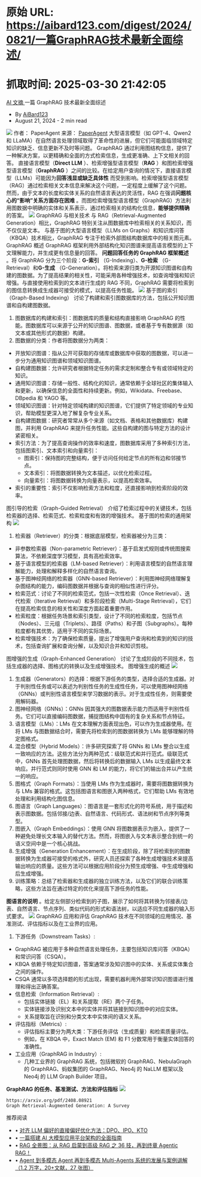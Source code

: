 # 原始 URL: https://aibard123.com/digest/2024/0821/一篇GraphRAG技术最新全面综述/

# 抓取时间: 2025-03-30 21:42:05

[ AI 文摘 ](https://aibard123.com/digest/)
一篇 GraphRAG 技术最新全面综述

- By [AiBard123](https://aibard123.com/about)
- August 21, 2024 - 2 min read

![](https://api.allorigins.win/raw?url=https://mmbiz.qpic.cn/sz_mmbiz_png/AE74ia62XricENkiaestFOibndv68iaPqAkUI9Uc9lIydkqwG37V2KtOCVF4Ghnau2w70IEN5x23Wp0pss8KYdAhI8A/640?wx_fmt=png&from=appmsg)
作者： PaperAgent 来源： [PaperAgent](https://mp.weixin.qq.com/s/e0S9fS2WQGGEiMx0txCJ_Q)
大型语言模型（如 GPT-4、Qwen2 和 LLaMA）在自然语言处理领域取得了革命性的进展，但它们可能面临领域特定知识的缺乏、信息更新不及时等问题。
GraphRAG 通过利用图结构信息，提供了一种解决方案，以更精确和全面的方式检索信息，生成更准确、上下文相关的回答。
直接语言模型（**Direct LLM** ）、检索增强型语言模型（**RAG** ）和图检索增强型语言模型（**GraphRAG** ）之间的比较。在给定用户查询的情况下，直接语言模型（LLMs）可能因为**回答浅显或缺乏具体性** 而受到影响。检索增强型语言模型（RAG）通过检索相关文本信息来解决这个问题，一定程度上缓解了这个问题。然而，由于文本的长度和实体关系的自然语言表达的灵活性，RAG 在强调**问题核心的“影响”关系方面存在困难** 。而图检索增强型语言模型（GraphRAG）方法利用图数据中明确的实体和关系表示，通过检索相关的结构化信息，**能够提供精确** 的答案。
![](https://api.allorigins.win/raw?url=https://mmbiz.qpic.cn/sz_mmbiz_png/AE74ia62XricENkiaestFOibndv68iaPqAkUI5qtOGdXkCM03ISEibiaawM3rk2YRYSwwrxMDp1Iprib8cPwc4Uv319Vicg/640?wx_fmt=png&from=appmsg)
GraphRAG 与相关技术
与 RAG（Retrieval-Augmented Generation）相比，GraphRAG 特别关注从图数据库中检索相关的关系知识，而不仅仅是文本。
与基于图的大型语言模型（LLMs on Graphs）和知识库问答（KBQA）技术相比，GraphRAG 专注于检索外部图结构数据库中的相关图元素。
GraphRAG 概述
GraphRAG 框架利用外部结构化知识图谱来提高语言模型的上下文理解能力，并生成更有信息量的回答。
**问题回答任务的 GraphRAG 框架概述** 。将 GraphRAG 分为三个阶段：**G-索引** （G-Indexing）、**G-检索** （G-Retrieval）和**G-生成** （G-Generation）。将检索来源归类为开源知识图谱和自构建的图数据。为了提高结果的相关性，可能采用各种增强技术，如查询增强和知识增强。与直接使用检索到的文本进行生成的 RAG 不同，GraphRAG 需要将检索到的图信息转换成生成器可接受的模式，以提高任务性能。
![](https://api.allorigins.win/raw?url=https://mmbiz.qpic.cn/sz_mmbiz_png/AE74ia62XricENkiaestFOibndv68iaPqAkUIK5Fx8D9BicVOiab5myttsibzmHw7YDCq85YfAAVK9bCPTlQIYnEMmzJvw/640?wx_fmt=png&from=appmsg)
基于图的索引（Graph-Based Indexing）
讨论了构建和索引图数据库的方法，包括公开知识图谱和自构建图数据。

1. 图数据库的构建和索引：图数据库的质量和结构直接影响 GraphRAG 的性能。图数据库可以来源于公开的知识图谱、图数据，或者基于专有数据源（如文本或其他形式的数据）构建。
2. 图数据的分类：作者将图数据分为两类：

- 开放知识图谱：指从公开可获取的存储库或数据库中获取的图数据，可以进一步分为通用知识图谱和领域知识图谱。
- 自构建图数据：允许研究者根据特定任务的需求定制和整合专有或领域特定的知识。
- 通用知识图谱：存储一般性、结构化的知识，通常依赖于全球社区的集体输入和更新，以确保信息的全面性和持续更新。例如，Wikidata、Freebase、DBpedia 和 YAGO 等。
- 领域知识图谱：针对特定领域构建的知识图谱，它们提供了特定领域的专业知识，帮助模型更深入地了解复杂专业关系。
- 自构建图数据：研究者常常从多个来源（如文档、表格和其他数据库）构建图，并利用 GraphRAG 来提升任务性能。这些自构建的图与特定方法的设计紧密相关。
- 索引方法：为了提高查询操作的效率和速度，图数据库采用了多种索引方法，包括图索引、文本索引和向量索引：
  - 图索引：保持图的完整结构，便于访问任何给定节点的所有边和邻接节点。
  - 文本索引：将图数据转换为文本描述，以优化检索过程。
  - 向量索引：将图数据转换为向量表示，以提高检索效率。
- 索引的重要性：索引不仅影响检索方法和粒度，还直接影响到检索阶段的效率。

图引导的检索（Graph-Guided Retrieval）
介绍了检索过程中的关键技术，包括检索器的选择、检索范式、检索粒度和有效的增强技术。
基于图的检索的通用架构
![](https://api.allorigins.win/raw?url=https://mmbiz.qpic.cn/sz_mmbiz_png/AE74ia62XricENkiaestFOibndv68iaPqAkUIKo90oQXVlexKt4PyM3u3DYA42ag1OlJsRoe2OxX1QuJvP1jnAR5tJg/640?wx_fmt=png&from=appmsg)

1. 检索器（Retriever）的分类：根据底层模型，检索器被分为三类：

- 非参数检索器（Non-parametric Retriever）：基于启发式规则或传统图搜索算法，不依赖深度学习模型，具有高检索效率。
- 基于语言模型的检索器（LM-based Retriever）：利用语言模型的自然语言理解能力，处理和解释多样化的自然语言查询。
- 基于图神经网络的检索器（GNN-based Retriever）：利用图神经网络理解复杂图结构的能力，编码图数据并根据与查询的相似性进行评分。
- 检索范式：讨论了不同的检索范式，包括一次性检索（Once Retrieval）、迭代检索（Iterative Retrieval）和多阶段检索（Multi-Stage Retrieval），它们在提高检索信息的相关性和深度方面起着重要作用。
- 检索粒度：根据任务场景和索引类型，设计了不同的检索粒度，包括节点（Nodes）、三元组（Triplets）、路径（Paths）和子图（Subgraphs）。每种粒度都有其优势，适用于不同的实际场景。
- 检索增强技术：为了确保检索质量，提出了增强用户查询和检索到的知识的技术，包括查询扩展和查询分解，以及知识合并和知识剪枝。

图增强的生成（Graph-Enhanced Generation）
讨论了生成阶段的不同技术，包括生成器的选择、图格式的转换以及生成增强技术。
图增强生成的概述
![](https://api.allorigins.win/raw?url=https://mmbiz.qpic.cn/sz_mmbiz_png/AE74ia62XricENkiaestFOibndv68iaPqAkUI9Uc9lIydkqwG37V2KtOCVF4Ghnau2w70IEN5x23Wp0pss8KYdAhI8A/640?wx_fmt=png&from=appmsg)

1. 生成器（Generators）的选择：根据下游任务的类型，选择合适的生成器。对于判别性任务或可以表述为判别性任务的生成性任务，可以使用图神经网络（GNNs）或判别性语言模型来学习数据的表示。对于生成性任务，则需要使用解码器。
2. 图神经网络（GNNs）：GNNs 因其强大的图数据表示能力而适用于判别性任务。它们可以直接编码图数据，捕捉图结构中固有的复杂关系和节点特征。
3. 语言模型（LMs）：LMs 在文本理解方面表现出色，可以作为生成器使用。在将 LMs 与图数据结合时，需要先将检索到的图数据转换为 LMs 能够理解的特定图格式。
4. 混合模型（Hybrid Models）：许多研究探索了将 GNNs 和 LMs 整合以生成一致响应的方法。这些方法分为两种范式：级联范式和并行范式。级联范式中，GNNs 首先处理图数据，然后将转换后的数据输入 LMs 以生成最终文本响应。并行范式则同时使用 GNN 和 LM 的能力，将它们的输出合并以产生统一的响应。
5. 图格式（Graph Formats）：当使用 LMs 作为生成器时，需要将图数据转换为与 LMs 兼容的格式。这包括图语言和图嵌入两种格式，它们帮助 LMs 有效地处理和利用结构化图信息。
6. 图语言（Graph Languages）：图语言是一套形式化的符号系统，用于描述和表示图数据。包括邻接/边表、自然语言、代码形式、语法树和节点序列等类型。
7. 图嵌入（Graph Embeddings）：使用 GNN 将图数据表示为嵌入，提供了一种避免处理长文本输入的替代方法。然而，将图嵌入与文本表示整合到统一的语义空间中是一个核心挑战。
8. 生成增强（Generation Enhancement）：在生成阶段，除了将检索到的图数据转换为生成器可接受的格式外，研究人员还探索了各种生成增强技术来提高输出响应的质量。这些方法可以根据应用阶段分为预生成增强、中生成增强和后生成增强。
9. 训练策略：总结了检索器和生成器的独立训练方法，以及它们的联合训练策略，这些方法旨在通过特定的优化来提高下游任务的性能。

**图语言的说明** 。给定左侧部分检索到的子图，展示了如何将其转换为邻接表/边表、自然语言、节点序列、类似代码的形式和语法树，以适应不同生成器的输入形式要求。
![](https://api.allorigins.win/raw?url=https://mmbiz.qpic.cn/sz_mmbiz_png/AE74ia62XricEHq53L1CFiauKRDfImZDhxUmxfH9DW0goSBSSGLkLicSkqRiaaMcTw3RxB9X6xPYhD16SF4UvExicDDQ/640?wx_fmt=png&from=appmsg)
GraphRAG 应用和评估
GraphRAG 技术在不同领域的应用情况、基准测试、评估指标以及在工业界的应用。

1. 下游任务（Downstream Tasks）:

- GraphRAG 被应用于多种自然语言处理任务，主要包括知识库问答（KBQA）和常识问答（CSQA）。
- KBQA 依赖于特定知识图谱，答案通常涉及知识图中的实体、关系或实体集合之间的操作。
- CSQA 通常以多项选择题的形式出现，需要机器利用外部常识知识图谱进行推理和得出正确答案。
- 信息检索（Information Retrieval）:
  - 包括实体链接（EL）和关系提取（RE）两个子任务。
  - 实体链接涉及识别文本中的实体并将其链接到知识图中的对应实体。
  - 关系提取旨在识别和分类文本中实体间的语义关系。
- 评估指标（Metrics）:
  - 评估指标主要分为两大类：下游任务评估（生成质量）和检索质量评估。
  - 例如，在 KBQA 中，Exact Match (EM) 和 F1 分数常用于衡量实体回答的准确性。
- 工业应用（GraphRAG in Industry）:
  - 几种工业界的 GraphRAG 系统，包括微软的 GraphRAG、NebulaGraph 的 GraphRAG、蚂蚁集团的 GraphRAG、Neo4j 的 NaLLM 框架以及 Neo4j 的 LLM Graph Builder 项目。

**GraphRAG 的任务、基准测试、方法和评估指标**
![](https://api.allorigins.win/raw?url=https://mmbiz.qpic.cn/sz_mmbiz_png/AE74ia62XricEHq53L1CFiauKRDfImZDhxUMpveneqTOo4oBd9bWLQRkGvETMb7Zsr6x89pfn2TyHIdkoGRn3d6yQ/640?wx_fmt=png&from=appmsg)

```
https://arxiv.org/pdf/2408.08921
Graph Retrieval-Augmented Generation: A Survey

```

推荐阅读

- • [对齐 LLM 偏好的直接偏好优化方法：DPO、IPO、KTO](http://mp.weixin.qq.com/s?__biz=Mzk0MTYzMzMxMA==&mid=2247484447&idx=1&sn=f01188d29e2c5133addbd67229db4ee7&chksm=c2ce3e6ef5b9b77874aa250e55522bbbaf214df817ad5f5f1ff98135255863522daeebdf2d3b&scene=21#wechat_redirect)
- • [一篇搭建 AI 大模型应用平台架构的全面指南](http://mp.weixin.qq.com/s?__biz=Mzk0MTYzMzMxMA==&mid=2247488458&idx=1&sn=672e92203d2ffa05db06967d37f7d492&chksm=c2ce29bbf5b9a0addba2e869ee2622fe28b149f03e1e2abcfb911becb91393fa6c19aa883e85&scene=21#wechat_redirect)
- • [RAG 全景图：从 RAG 启蒙到高级 RAG 之 36 技，再到终章 Agentic RAG！](http://mp.weixin.qq.com/s?__biz=Mzk0MTYzMzMxMA==&mid=2247487375&idx=1&sn=e16bc2fdaac04e58e99cfd2a1dc0b0cb&chksm=c2ce35fef5b9bce80dcf0a70b753707036fe7f962d7888d60396490841a538b0f46e952f53f0&scene=21#wechat_redirect)
- • [Agent 到多模态 Agent 再到多模态 Multi-Agents 系统的发展与案例讲解（1.2 万字，20+文献，27 张图）](http://mp.weixin.qq.com/s?__biz=Mzk0MTYzMzMxMA==&mid=2247485322&idx=1&sn=71ffb345fca514aa5ce2848cb2c9f071&chksm=c2ce3dfbf5b9b4edd5b98e45c6179890bdea748fb5220636d25f42006954ea5c81afa8735725&scene=21#wechat_redirect)
